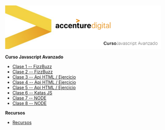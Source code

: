 ![WideImg](https://github.com/txesus/cursojsliquid/blob/master/header.jpg)


**Curso Javascript Avanzado**

- [Clase 1 -- FizzBuzz](https://github.com/txesus/cursojsliquid/tree/master/clase-1)
- [Clase 2 -- FizzBuzz](https://github.com/txesus/cursojsliquid/tree/master/clase-2)
- [Clase 3 -- Api HTML / Ejercicio](https://github.com/txesus/cursojsliquid/tree/master/clase-3)
- [Clase 4 -- Api HTML / Ejercicio](https://github.com/txesus/cursojsliquid/tree/master/clase-4)
- [Clase 5 -- Api HTML / Ejercicio](https://github.com/txesus/cursojsliquid/tree/master/clase-5)
- [Clase 6 -- Katas JS](https://github.com/txesus/cursojsliquid/tree/master/clase-6)
- [Clase 7 -- NODE](https://github.com/txesus/cursojsliquid/tree/master/clase-7)
- [Clase 8 -- NODE](https://github.com/txesus/cursojsliquid/tree/master/clase-8)




**Recursos**
- [Recursos](https://github.com/txesus/cursojsliquid/tree/master/recursos)
